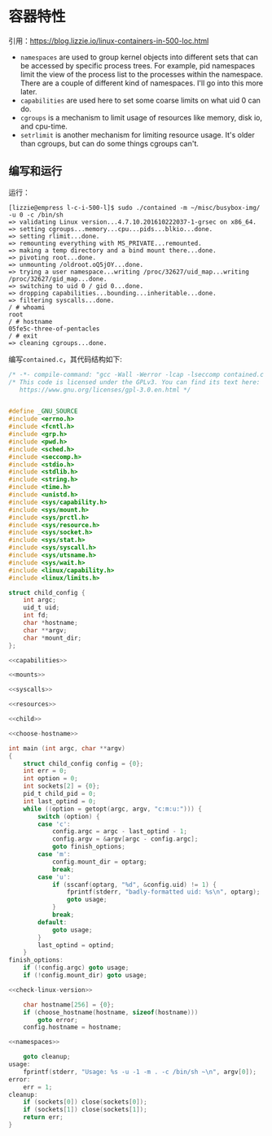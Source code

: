 # 容器特性

引用：https://blog.lizzie.io/linux-containers-in-500-loc.html

- `namespaces` are used to group kernel objects into different sets that can be accessed by specific process trees. For example, pid namespaces limit the view of the process list to the processes within the namespace. There are a couple of different kind of namespaces. I'll go into this more later.
- `capabilities` are used here to set some coarse limits on what uid 0 can do.
- `cgroups` is a mechanism to limit usage of resources like memory, disk io, and cpu-time.
- `setrlimit` is another mechanism for limiting resource usage. It's older than cgroups, but can do some things cgroups can't.

## 编写和运行

运行：

```shell
[lizzie@empress l-c-i-500-l]$ sudo ./contained -m ~/misc/busybox-img/ -u 0 -c /bin/sh
=> validating Linux version...4.7.10.201610222037-1-grsec on x86_64.
=> setting cgroups...memory...cpu...pids...blkio...done.
=> setting rlimit...done.
=> remounting everything with MS_PRIVATE...remounted.
=> making a temp directory and a bind mount there...done.
=> pivoting root...done.
=> unmounting /oldroot.oQ5jOY...done.
=> trying a user namespace...writing /proc/32627/uid_map...writing /proc/32627/gid_map...done.
=> switching to uid 0 / gid 0...done.
=> dropping capabilities...bounding...inheritable...done.
=> filtering syscalls...done.
/ # whoami
root
/ # hostname
05fe5c-three-of-pentacles
/ # exit
=> cleaning cgroups...done.
```

编写`contained.c`，其代码结构如下:

```c
/* -*- compile-command: "gcc -Wall -Werror -lcap -lseccomp contained.c -o contained" -*- */
/* This code is licensed under the GPLv3. You can find its text here:
   https://www.gnu.org/licenses/gpl-3.0.en.html */


#define _GNU_SOURCE
#include <errno.h>
#include <fcntl.h>
#include <grp.h>
#include <pwd.h>
#include <sched.h>
#include <seccomp.h>
#include <stdio.h>
#include <stdlib.h>
#include <string.h>
#include <time.h>
#include <unistd.h>
#include <sys/capability.h>
#include <sys/mount.h>
#include <sys/prctl.h>
#include <sys/resource.h>
#include <sys/socket.h>
#include <sys/stat.h>
#include <sys/syscall.h>
#include <sys/utsname.h>
#include <sys/wait.h>
#include <linux/capability.h>
#include <linux/limits.h>

struct child_config {
	int argc;
	uid_t uid;
	int fd;
	char *hostname;
	char **argv;
	char *mount_dir;
};

<<capabilities>>

<<mounts>>

<<syscalls>>

<<resources>>

<<child>>

<<choose-hostname>>

int main (int argc, char **argv)
{
	struct child_config config = {0};
	int err = 0;
	int option = 0;
	int sockets[2] = {0};
	pid_t child_pid = 0;
	int last_optind = 0;
	while ((option = getopt(argc, argv, "c:m:u:"))) {
		switch (option) {
		case 'c':
			config.argc = argc - last_optind - 1;
			config.argv = &argv[argc - config.argc];
			goto finish_options;
		case 'm':
			config.mount_dir = optarg;
			break;
		case 'u':
			if (sscanf(optarg, "%d", &config.uid) != 1) {
				fprintf(stderr, "badly-formatted uid: %s\n", optarg);
				goto usage;
			}
			break;
		default:
			goto usage;
		}
		last_optind = optind;
	}
finish_options:
	if (!config.argc) goto usage;
	if (!config.mount_dir) goto usage;

<<check-linux-version>>

	char hostname[256] = {0};
	if (choose_hostname(hostname, sizeof(hostname)))
		goto error;
	config.hostname = hostname;

<<namespaces>>

	goto cleanup;
usage:
	fprintf(stderr, "Usage: %s -u -1 -m . -c /bin/sh ~\n", argv[0]);
error:
	err = 1;
cleanup:
	if (sockets[0]) close(sockets[0]);
	if (sockets[1]) close(sockets[1]);
	return err;
}
```
